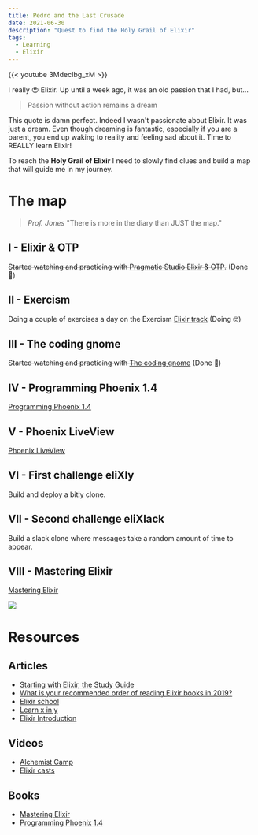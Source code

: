 ```yaml
---
title: Pedro and the Last Crusade
date: 2021-06-30
description: "Quest to find the Holy Grail of Elixir"
tags:
  - Learning
  - Elixir
---
```


{{< youtube 3MdecIbg_xM >}}

I really 😍 Elixir. Up until a week ago, it was an old passion that I had, but...

> Passion without action remains a dream

This quote is damn perfect. Indeed I wasn't passionate about Elixir. It was just a dream.
Even though dreaming is fantastic, especially if you are a parent, you end up waking to reality and feeling sad about it.
Time to REALLY learn Elixir!

To reach the **Holy Grail of Elixir** I need to slowly find clues and build a map that will guide me in my journey.

# The map

> _Prof. Jones_ "There is more in the diary than JUST the map."

## I - Elixir & OTP

~~Started watching and practicing with [Pragmatic Studio Elixir & OTP](https://pragmaticstudio.com/elixir#buy).~~ (Done 🥳)

## II - Exercism

Doing a couple of exercises a day on the Exercism [Elixir track](https://exercism.io) (Doing 🤓)

## III - The coding gnome

~~Started watching and practicing with [The coding gnome](https://codestool.coding-gnome.com/)~~ (Done 🥳)

## IV - Programming Phoenix 1.4

[Programming Phoenix 1.4](https://pragprog.com/book/phoenix14/programming-phoenix-1-4)

## V - Phoenix LiveView

[Phoenix LiveView](https://pragmaticstudio.com/phoenix-liveview)

## VI - First challenge eliXly

Build and deploy a bitly clone.

## VII - Second challenge eliXlack

Build a slack clone where messages take a random amount of time to appear.

## VIII - Mastering Elixir

[Mastering Elixir](https://www.packtpub.com/eu/application-development/mastering-elixir)

![](https://media.giphy.com/media/3oGRFk2HxfUF4iX3wI/giphy.gif)

# Resources

## Articles

- [Starting with Elixir, the Study Guide](http://blog.plataformatec.com.br/2018/11/starting-with-elixir-the-study-guide/)
- [What is your recommended order of reading Elixir books in 2019?](https://elixirforum.com/t/what-is-your-recommended-order-of-reading-elixir-books-in-2019/24695)
- [Elixir school](https://elixirschool.com/en/)
- [Learn x in y](https://learnxinyminutes.com/docs/elixir/)
- [Elixir Introduction](https://elixir-lang.org/getting-started/introduction.html)

## Videos

- [Alchemist Camp](https://www.youtube.com/channel/UCp5Nix6mJCoLkH_GqcRRp1A)
- [Elixir casts](https://elixircasts.io/)

## Books

- [Mastering Elixir](https://www.packtpub.com/eu/application-development/mastering-elixir)
- [Programming Phoenix 1.4](https://pragprog.com/book/phoenix14/programming-phoenix-1-4)

